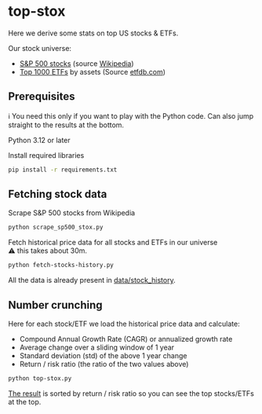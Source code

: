 # top-stox

Here we derive some stats on top US stocks & ETFs.

Our stock universe:
- [S&P 500 stocks](data/sp500_stocks.csv) (source [Wikipedia](https://en.wikipedia.org/wiki/List_of_S%26P_500_companies))
- [Top 1000 ETFs](data/top-etfs.csv) by assets (Source [etfdb.com](https://etfdb.com/screener/#sort_by=assets&sort_direction=desc&page=1))

## Prerequisites

:information_source: You need this only if you want to play with the Python code.
Can also jump straight to the results at the bottom.

Python 3.12 or later

Install required libraries
```sh
pip install -r requirements.txt
```

## Fetching stock data
Scrape S&P 500 stocks from Wikipedia
```sh
python scrape_sp500_stox.py
```

Fetch historical price data for all stocks and ETFs in our universe<br/>
:warning: this takes about 30m.
```sh
python fetch-stocks-history.py
```
All the data is already present in [data/stock_history](data/stock_history).

## Number crunching

Here for each stock/ETF we load the historical price data and calculate:
- Compound Annual Growth Rate (CAGR) or annualized growth rate
- Average change over a sliding window of 1 year
- Standard deviation (std) of the above 1 year change
- Return / risk ratio (the ratio of the two values above)

```sh
python top-stox.py 
```

[The result](data/top-stox.csv) is sorted by return / risk ratio so you can see the top stocks/ETFs at the top.
